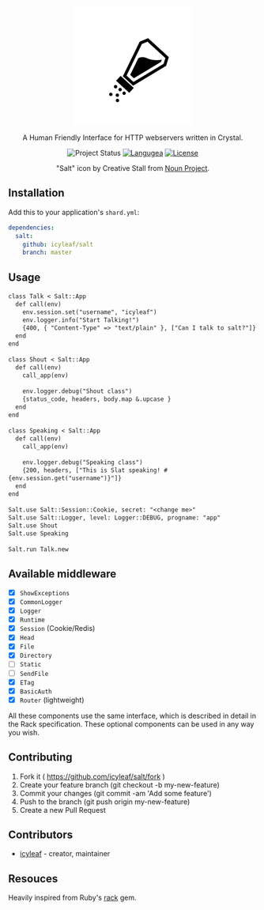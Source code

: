 <p align="center">
  <img alt="salt icon" src="./icon.svg" width="240" height="240" />
</p>

<p align="center">
  A Human Friendly Interface for HTTP webservers written in Crystal.
</p>

<p align="center">
  <img alt="Project Status" src="https://img.shields.io/badge/status-WIP-yellow.svg">
  <a href="https://crystal-lang.org/"><img alt="Langugea" src="https://img.shields.io/badge/language-crystal-776791.svg"></a>
  <a href="https://github.com/icyleaf/salt/blob/master/LICENSE"><img alt="License" src="https://img.shields.io/github/license/icyleaf/salt.svg"></a>
</p>

<p align="center">
  "Salt" icon by Creative Stall from <a href="https://thenounproject.com">Noun Project</a>.
</p>

## Installation

Add this to your application's `shard.yml`:

```yaml
dependencies:
  salt:
    github: icyleaf/salt
    branch: master
```

## Usage

```crystal
class Talk < Salt::App
  def call(env)
    env.session.set("username", "icyleaf")
    env.logger.info("Start Talking!")
    {400, { "Content-Type" => "text/plain" }, ["Can I talk to salt?"]}
  end
end

class Shout < Salt::App
  def call(env)
    call_app(env)

    env.logger.debug("Shout class")
    {status_code, headers, body.map &.upcase }
  end
end

class Speaking < Salt::App
  def call(env)
    call_app(env)

    env.logger.debug("Speaking class")
    {200, headers, ["This is Slat speaking! #{env.session.get("username")}"]}
  end
end

Salt.use Salt::Session::Cookie, secret: "<change me>"
Salt.use Salt::Logger, level: Logger::DEBUG, progname: "app"
Salt.use Shout
Salt.use Speaking

Salt.run Talk.new
```

## Available middleware

- [x] `ShowExceptions`
- [x] `CommonLogger`
- [x] `Logger`
- [x] `Runtime`
- [x] `Session` (Cookie/Redis)
- [x] `Head`
- [x] `File`
- [x] `Directory`
- [ ] `Static`
- [ ] `SendFile`
- [x] `ETag`
- [x] `BasicAuth`
- [x] `Router` (lightweight)

All these components use the same interface, which is described in detail in the Rack specification. These optional components can be used in any way you wish.

## Contributing

1. Fork it ( https://github.com/icyleaf/salt/fork )
2. Create your feature branch (git checkout -b my-new-feature)
3. Commit your changes (git commit -am 'Add some feature')
4. Push to the branch (git push origin my-new-feature)
5. Create a new Pull Request

## Contributors

- [icyleaf](https://github.com/icyleaf) - creator, maintainer

## Resouces

Heavily inspired from Ruby's <a href="https://github.com/rack/rack">rack</a> gem.
